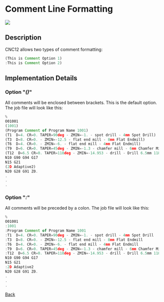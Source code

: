 # Comment Line Formatting

![](/images/pp009.PNG)

## Description
CNC12 allows two types of comment formatting:

```javascript
(This is Comment Option 1)
:This is Comment Option 2)
```

## Implementation Details
### Option "*()*"
All comments will be enclosed between brackets. This is the default option. The job file will look like this:

```javascript
%
O01001
(1001)
(Program Comment of Program Name 1001)
(T1  D=4. CR=0. TAPER=90deg - ZMIN=-1. - spot drill - 4mm Spot Drill)
(T3  D=8. CR=0. - ZMIN=-12.5 - flat end mill - 8mm Flat Endmill)
(T6  D=4. CR=0. - ZMIN=-6. - flat end mill - 4mm Flat Endmill)
(T9  D=6. CR=0. TAPER=45deg - ZMIN=-1.3 - chamfer mill - 6mm Chamfer Mill 45 Degr)
(T12  D=6.5 CR=0. TAPER=118deg - ZMIN=-14.953 - drill - Drill 6.5mm 118 Degree)
N10 G90 G94 G17
N15 G21
(2D Adaptive2)
N20 G28 G91 Z0.
.
.
.
```

### Option "*:*"
All comments will be preceded by a colon. The job file will look like this:

```javascript
%
O01001
:1001
:Program Comment of Program Name 1001
:T1  D=4. CR=0. TAPER=90deg - ZMIN=-1. - spot drill - 4mm Spot Drill
:T3  D=8. CR=0. - ZMIN=-12.5 - flat end mill - 8mm Flat Endmill
:T6  D=4. CR=0. - ZMIN=-6. - flat end mill - 4mm Flat Endmill
:T9  D=6. CR=0. TAPER=45deg - ZMIN=-1.3 - chamfer mill - 6mm Chamfer Mill 45 Degr
:T12  D=6.5 CR=0. TAPER=118deg - ZMIN=-14.953 - drill - Drill 6.5mm 118 Degree
N10 G90 G94 G17
N15 G21
:2D Adaptive2
N20 G28 G91 Z0.
.
.
.
```

[Back](index.md)